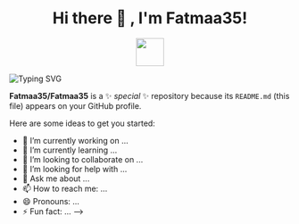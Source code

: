 <h1 align="center">Hi there 👋 , I'm Fatmaa35!</h1>
<p align="center">
   <img
src="https://media.giphy.com/media/ hvRJCLFzcasrR4ia7z/giphy.gif"
width="50">
</p>

![Typing SVG](https://readme-typing-svg.herokuapp.com?color=%2336BCF7&size=24&center=true&vCenter=true&lines=Welcome+to+my+GitHub!;I+love+coding!;I'm+learning+C%23+and+AI!)


**Fatmaa35/Fatmaa35** is a ✨ _special_ ✨ repository because its `README.md` (this file) appears on your GitHub profile.

Here are some ideas to get you started:

- 🔭 I’m currently working on ...
- 🌱 I’m currently learning ...
- 👯 I’m looking to collaborate on ...
- 🤔 I’m looking for help with ...
- 💬 Ask me about ...
- 📫 How to reach me: ...
- 😄 Pronouns: ...
- ⚡ Fun fact: ...
-->
